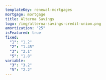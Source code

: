 ```yaml
---
templateKey: renewal-mortgages
mortgage: mortgage
title: Alterna Savings
logo: /img/alterna-savings-credit-union.png
amortization: "25"
isFeatured: true
fixed:
  "1": "1.2"
  "2": "1.45"
  "3": "2.1"
  "5": "1.8"
variable:
  "3": "3.2"
  "5": "2.2"
---
```

